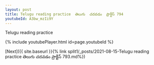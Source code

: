 ```yaml
---
layout: post
title: Telugu reading practice  తెలుగు  చదవడం  ప్రాక్టీస్ 794
youtubeId: A3bw_mzIi9Y
---
```

 
 
Telugu reading practice
 
 
 
 
 


{% include youtubePlayer.html id=page.youtubeId %}
 
[Next]({{ site.baseurl }}{% link  split1/_posts/2021-08-15-Telugu reading practice  తెలుగు  చదవడం  ప్రాక్టీస్ 793.md%})
 
